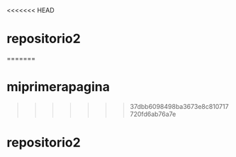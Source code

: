 <<<<<<< HEAD
# repositorio2
=======
# miprimerapagina
>>>>>>> 37dbb6098498ba3673e8c810717720fd6ab76a7e
# repositorio2
